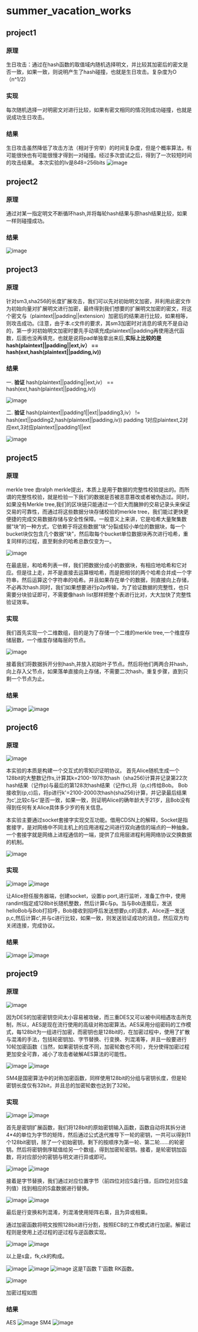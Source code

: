 # summer_vacation_works

## project1

### 原理
生日攻击：通过在hash函数的取值域内随机选择明文，并比较其加密后的密文是否一致，如果一致，则说明产生了hash碰撞，也就是生日攻击。复杂度为O（n^1/2)

### 实现
每次随机选择一对明密文对进行比较，如果有密文相同的情况则成功碰撞，也就是说成功生日攻击。

### 结果
生日攻击虽然降低了攻击方法（相对于穷举）的时间复杂度，但是个概率算法，有可能很快也有可能很慢才得到一对碰撞。经过多次尝试之后，得到了一次较短时间的攻击结果。
本次实验的Iv是8*4*8=256bits
![image](https://github.com/CuteWWW/summer_vacation_works/blob/main/1.png)

## project2

### 原理
通过对某一指定明文不断循环hash,并将每轮hash结果与原hash结果比较，如果一样则碰撞成功。

### 结果
![image](https://github.com/CuteWWW/summer_vacation_works/blob/main/2.png)

## project3

### 原理
针对sm3,sha256的长度扩展攻击，我们可以先对初始明文加密，并利用此密文作为初始向量对扩展明文进行加密，最终得到我们想要的扩展明文加密的密文，将这个密文与（plaintext||padding||extension）加密后的结果进行比较，如果相等，则攻击成功。(注意，由于本.c文件的要求，其sm3加密时对消息的填充不是自动的，第一步对初始明文加密时要先手动填充成plaintext||padding再使用迭代函数，后面也没再填充，也就是说将pad单独拿出来后,**实际上比较的是hash(plaintext||padding||ext,iv） == hash(ext,hash(plaintext||padding,iv))**

### 结果
一.  **验证**  hash(plaintext||padding||ext,iv） == hash(ext,hash(plaintext||padding,iv))

![image](https://github.com/CuteWWW/summer_vacation_works/blob/main/project3/3.1.png)

二.  **验证**  hash(plaintext||padding1||ext||padding3,iv） != hash(ext||padding2,hash(plaintext||padding,iv))  padding 1对应plaintext,2对应ext,3对应plaintext||padding1||ext

![image](https://github.com/CuteWWW/summer_vacation_works/blob/main/project3/3.2.png)

## project5

### 原理

merkle tree 由ralph merkle提出，本质上是用于数据的完整性校验提出的。而所谓的完整性校验，就是检验一下我们的数据是否被恶意篡改或者被伪造过。同时，如果没有Merkle tree,我们的区块链只能通过一个巨大而臃肿的交易记录头来保证交易的可靠性，而通过将这些数据分块存储校验的merkle tree，我们能过更快更便捷的完成交易数据存储与安全性保障。一般意义上来讲，它是哈希大量聚集数据“块”的一种方式，它依赖于将这些数据“块”分裂成较小单位的数据块，每一个bucket块仅包含几个数据“块”，然后取每个bucket单位数据块再次进行哈希，重复同样的过程，直至剩余的哈希总数仅变为一。

![image](https://github.com/CuteWWW/summer_vacation_works/blob/main/project_5/5_2.png)

在最底层，和哈希列表一样，我们把数据分成小的数据块，有相应地哈希和它对应。但是往上走，并不是直接去运算根哈希，而是把相邻的两个哈希合并成一个字符串，然后运算这个字符串的哈希。并且如果存在单个的数据，则直接向上存储，不必再次hash.同时，我们如果想要进行p2p传输，为了验证数据的完整性，也只需要分块验证即可，不需要像hash list那样把整个表进行比对，大大加快了完整性验证效率。

### 实现

我们首先实现一个二维数组，目的是为了存储一个二维的merkle tree,一个维度存储层数，一个维度存储每层的节点。

![image](https://github.com/CuteWWW/summer_vacation_works/blob/main/project_5/5_3.png)

接着我们将数据拆开分别hash,并放入初始叶子节点。然后将他们两两合并hash，向上存入父节点，如果落单直接向上存储，不需要二次hash，重复步骤，直到只剩一个节点为止。

### 结果

![image](https://github.com/CuteWWW/summer_vacation_works/blob/main/project_5/5_4.png)
![image](https://github.com/CuteWWW/summer_vacation_works/blob/main/project_5/5_5.png)

## project6

### 原理

![image](https://github.com/CuteWWW/summer_vacation_works/blob/main/project_6/6_1.png)

本实验的本质是构建一个交互式的零知识证明协议。
首先Alice随机生成一个128bit的大整数记作s,计算其k=2100-1978次hash（sha256)计算并记录第22次hash结果（记作p)与最后的第128次hash结果（记作c),将（p,c)传给Bob。
Bob接收到(p,c)后，将p进行k'=2100-2000次hash(sha256)计算，并记录最后结果为c',比较c与c'是否一致，如果一致，则证明Alice的确年龄大于21岁，且Bob没有得到任何有关Alice具体多少岁的有关信息。

本实验主要通过socket套接字实现交互功能。借用CDSN上的解释，Socket是指套接字，是对网络中不同主机上的应用进程之间进行双向通信的端点的一种抽象。一个套接字就是网络上进程通信的一端，提供了应用层进程利用网络协议交换数据的机制。

![image](https://github.com/CuteWWW/summer_vacation_works/blob/main/project_6/6_2.png)

### 实现

![image](https://github.com/CuteWWW/summer_vacation_works/blob/main/project_6/6_3.png)
![image](https://github.com/CuteWWW/summer_vacation_works/blob/main/project_6/6_4.png)

让Alice担任服务器端，创建socket，设置ip  port,进行监听，准备工作中，使用randint指定成128bit长随机整数，然后计算c与p。当与Bob连接后，发送helloBob与Bob打招呼，Bob接收到招呼后发送想要p,c的请求，Alice逐一发送p,c,然后计算c',并与c进行比较，如果一致，则发送验证成功的消息，然后双方均关闭连接，完成协议。

### 结果

![image](https://github.com/CuteWWW/summer_vacation_works/blob/main/project_6/6_5.png)
![image](https://github.com/CuteWWW/summer_vacation_works/blob/main/project_6/6_6.png)

## project9

### 原理

![image](https://github.com/CuteWWW/summer_vacation_works/blob/main/project_9/9_2.png)

因为DES的加密密钥空间太小容易被攻破，而三重DES又可以被中间相遇攻击所克制，所以，AES是现在流行使用的高级对称加密算法。AES采用分组密码的工作模式，每128bit为一组进行加密，而密钥也是128bit的，在加密过程中，使用了扩散与混淆的手法，包括轮密钥加、字节替换、行变换、列混淆等，并且一般要进行10轮加密函数（当然，如果密钥长度不同，加密轮数也不同），充分使得加密过程更加安全可靠，减小了攻击者破解AES算法的可能性。

![image](https://github.com/CuteWWW/summer_vacation_works/blob/main/project_9/9_9.png)
![image](https://github.com/CuteWWW/summer_vacation_works/blob/main/project_9/9_17.png)

SM4是国密算法中的对称加密函数，同样使用128bit的分组与密钥长度，但是轮密钥长度仅有32bit，并且总的加密轮数也达到了32轮。

### 实现

![image](https://github.com/CuteWWW/summer_vacation_works/blob/main/project_9/9_4.png)
![image](https://github.com/CuteWWW/summer_vacation_works/blob/main/project_9/9_5.png)

首先是密钥扩展函数，我们将128bit的原始密钥输入函数，函数自动将其拆分进4*4的单位为字节的矩阵，然后通过公式迭代推导下一轮的密钥，一共可以得到11个128bit密钥，除了一个初始密钥，剩下的按顺序为第一轮、第二轮......的轮密钥。然后将密钥倒序赋值给另一个数组，得到加密轮密钥。接着，是轮密钥加函数，将对应部分的密钥与明文进行异或即可。

![image](https://github.com/CuteWWW/summer_vacation_works/blob/main/project_9/9_6.png)
![image](https://github.com/CuteWWW/summer_vacation_works/blob/main/project_9/9_3.png)

接着是字节替换，我们通过对应位置字节（前四位对应S盒行值，后四位对应S盒列值）找到相应的S盒数据进行替换。

![image](https://github.com/CuteWWW/summer_vacation_works/blob/main/project_9/9_7.png)
![image](https://github.com/CuteWWW/summer_vacation_works/blob/main/project_9/9_8.png)

最后是行变换和列混淆，列混淆使用矩阵右乘，且为异或相乘。

通过加密函数将明文按照128bit进行分割，按照ECB的工作模式进行加密。解密过程则是使用上述过程的逆过程与逆函数实现。

![image](https://github.com/CuteWWW/summer_vacation_works/blob/main/project_9/9_10.png)
![image](https://github.com/CuteWWW/summer_vacation_works/blob/main/project_9/9_11.png)

以上是s盒，fk,ck的构成。

![image](https://github.com/CuteWWW/summer_vacation_works/blob/main/project_9/9_12.png)
![image](https://github.com/CuteWWW/summer_vacation_works/blob/main/project_9/9_13.png)
![image](https://github.com/CuteWWW/summer_vacation_works/blob/main/project_9/9_14.png)
这是T函数 T'函数 RK函数。

![image](https://github.com/CuteWWW/summer_vacation_works/blob/main/project_9/9_15.png)

加密过程如图

### 结果
AES
![image](https://github.com/CuteWWW/summer_vacation_works/blob/main/project_9/9_1.png)
SM4
![image](https://github.com/CuteWWW/summer_vacation_works/blob/main/project_9/9_16.png)
